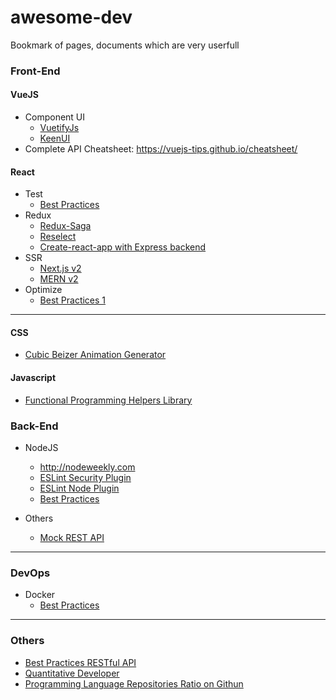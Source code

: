 # awesome-dev
Bookmark of pages, documents which are very userfull

### Front-End

#### VueJS
* Component UI
  * [VuetifyJs](https://vuetifyjs.com/)
  * [KeenUI](https://josephuspaye.github.io/Keen-UI/)
* Complete API Cheatsheet: https://vuejs-tips.github.io/cheatsheet/

#### React
* Test
  * [Best Practices](https://medium.com/selleo/testing-react-components-best-practices-2f77ac302d12)
* Redux
  * [Redux-Saga](https://redux-saga.github.io/redux-saga/index.html)
  * [Reselect](https://github.com/reactjs/reselect)
  * [Create-react-app with Express backend](https://daveceddia.com/create-react-app-express-production/)
* SSR
  * [Next.js v2](https://zeit.co/blog/next)
  * [MERN v2](http://mern.io/)
* Optimize
  * [Best Practices 1](https://medium.com/dailyjs/react-is-slow-react-is-fast-optimizing-react-apps-in-practice-394176a11fba)
***
#### CSS
* [Cubic Beizer Animation Generator](http://cubic-bezier.com/#.17,.67,.83,.67)

#### Javascript
* [Functional Programming Helpers Library](http://underscorejs.org/)

### Back-End
* NodeJS
  * http://nodeweekly.com
  * [ESLint Security Plugin](https://github.com/nodesecurity/eslint-plugin-security)
  * [ESLint Node Plugin](https://github.com/mysticatea/eslint-plugin-node)
  * [Best Practices](https://www.sitepoint.com/node-js-best-practices-from-the-node-gurus/)

* Others
  * [Mock REST API](http://jsonplaceholder.typicode.com/)

***

### DevOps
* Docker
  * [Best Practices](http://docs.projectatomic.io/container-best-practices)

***

### Others

* [Best Practices RESTful API](http://www.vinaysahni.com/best-practices-for-a-pragmatic-restful-api)
* [Quantitative Developer](https://www.quantstart.com/articles/Self-Study-Plan-for-Becoming-a-Quantitative-Developer)
* [Programming Language Repositories Ratio on Githun](http://githut.info/)
